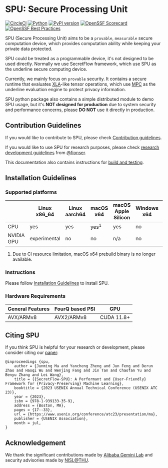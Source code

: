 # SPU: Secure Processing Unit

[![CircleCI](https://dl.circleci.com/status-badge/img/gh/secretflow/spu/tree/main.svg?style=shield)](https://dl.circleci.com/status-badge/redirect/gh/secretflow/spu/tree/main)
[![Python](https://img.shields.io/pypi/pyversions/spu.svg)](https://pypi.org/project/spu/)
[![PyPI version](https://img.shields.io/pypi/v/spu)](https://pypi.org/project/spu/)
[![OpenSSF Scorecard](https://api.securityscorecards.dev/projects/github.com/secretflow/spu/badge)](https://securityscorecards.dev/viewer/?uri=github.com/secretflow/spu)
[![OpenSSF Best Practices](https://www.bestpractices.dev/projects/8311/badge)](https://www.bestpractices.dev/projects/8311)

SPU (Secure Processing Unit) aims to be a `provable`, `measurable` secure computation device,
which provides computation ability while keeping your private data protected.

SPU could be treated as a programmable device, it's not designed to be used directly.
Normally we use SecretFlow framework, which use SPU as the underline secure computing device.

Currently, we mainly focus on `provable` security. It contains a secure runtime that evaluates
[XLA](https://www.tensorflow.org/xla/operation_semantics)-like tensor operations,
which use [MPC](https://en.wikipedia.org/wiki/Secure_multi-party_computation) as the underline
evaluation engine to protect privacy information.

SPU python package also contains a simple distributed module to demo SPU usage,
but it's **NOT designed for production** due to system security and performance concerns,
please **DO NOT** use it directly in production.

## Contribution Guidelines

If you would like to contribute to SPU, please check [Contribution guidelines](CONTRIBUTING.md).

If you would like to use SPU for research purposes, please check [research development guidelines](docs/SPU_gudience.pdf) from [@fionser](https://github.com/fionser).

This documentation also contains instructions for [build and testing](CONTRIBUTING.md#build).

## Installation Guidelines

### Supported platforms

|            | Linux x86_64 | Linux aarch64 | macOS x64      | macOS Apple Silicon | Windows x64    | Windows WSL2    x64 |
|------------|--------------|---------------|----------------|---------------------|----------------|---------------------|
| CPU        | yes          | yes           | yes<sup>1</sup>| yes                 | no             | yes                 |
| NVIDIA GPU | experimental | no            | no             | n/a                 | no             | experimental        |

1. Due to CI resource limitation, macOS x64 prebuild binary is no longer available.

### Instructions

Please follow [Installation Guidelines](INSTALLATION.md) to install SPU.

### Hardware Requirements

| General Features | FourQ based PSI | GPU |
| ---------------- | --------------- | --- |
| AVX/ARMv8        | AVX2/ARMv8      | CUDA 11.8+ |

## Citing SPU

If you think SPU is helpful for your research or development, please consider citing our [paper](https://www.usenix.org/conference/atc23/presentation/ma):

```text
@inproceedings {spu,
    author = {Junming Ma and Yancheng Zheng and Jun Feng and Derun Zhao and Haoqi Wu and Wenjing Fang and Jin Tan and Chaofan Yu and Benyu Zhang and Lei Wang},
    title = {{SecretFlow-SPU}: A Performant and {User-Friendly} Framework for {Privacy-Preserving} Machine Learning},
    booktitle = {2023 USENIX Annual Technical Conference (USENIX ATC 23)},
    year = {2023},
    isbn = {978-1-939133-35-9},
    address = {Boston, MA},
    pages = {17--33},
    url = {https://www.usenix.org/conference/atc23/presentation/ma},
    publisher = {USENIX Association},
    month = jul,
}
```

## Acknowledgement

We thank the significant contributions made by [Alibaba Gemini Lab](https://alibaba-gemini-lab.github.io) and security advisories made by [NISL@THU](https://netsec.ccert.edu.cn/vul337).
